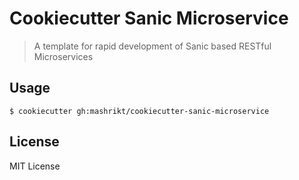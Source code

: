 # Cookiecutter Sanic Microservice

> A template for rapid development of Sanic based RESTful Microservices


## Usage

```
$ cookiecutter gh:mashrikt/cookiecutter-sanic-microservice
```

## License

MIT License
